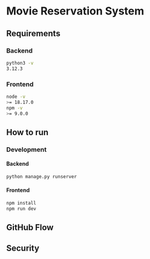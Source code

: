 # Movie Reservation System

## Requirements

### Backend

```bash
python3 -v
3.12.3
```

### Frontend

```bash
node -v
>= 18.17.0
npm -v
>= 9.0.0
```

## How to run

### Development

#### Backend

```bash
python manage.py runserver
```

#### Frontend

```bash
npm install
npm run dev
```

## GitHub Flow

## Security
